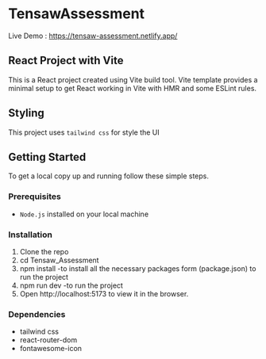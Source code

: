 # TensawAssessment 
Live Demo : https://tensaw-assessment.netlify.app/

## React Project with Vite

This is a React project created using Vite build tool.
Vite template provides a minimal setup to get React working in Vite with HMR and some ESLint rules.

## Styling
This project uses `tailwind css` for style the UI
 
## Getting Started

To get a local copy up and running follow these simple steps.

### Prerequisites

- `Node.js` installed on your local machine

### Installation

1. Clone the repo
2. cd Tensaw_Assessment
3. npm install -to install all the necessary packages form (package.json) to run the project
4. npm run dev -to run the project
5. Open http://localhost:5173 to view it in the browser.

### Dependencies

* tailwind css
* react-router-dom
* fontawesome-icon




